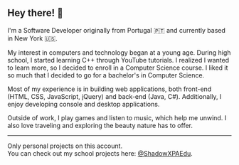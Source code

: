 ## Hey there! 👋

I'm a Software Developer originally from Portugal 🇵🇹 and currently based in New York 🇺🇸.

My interest in computers and technology began at a young age. During high school, I started learning C++ through YouTube tutorials. I realized I wanted to learn more, so I decided to enroll in a Computer Science course. I liked it so much that I decided to go for a bachelor's in Computer Science.

Most of my experience is in building web applications, both front-end (HTML, CSS, JavaScript, jQuery) and back-end (Java, C#). Additionally, I enjoy developing console and desktop applications.

Outside of work, I play games and listen to music, which help me unwind. I also love traveling and exploring the beauty nature has to offer.

---

Only personal projects on this account.  
You can check out my school projects here: [@ShadowXPAEdu](https://github.com/ShadowXPAEdu).
